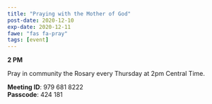 ```yaml
---
title: "Praying with the Mother of God"
post-date: 2020-12-10
exp-date: 2020-12-11
fawe: "fas fa-pray"
tags: [event]
---
```

**2 PM**

Pray in community the Rosary every Thursday at 2pm Central Time.

<b>Meeting ID</b>: 979 681 8222
<br>
<b>Passcode</b>: 424 181